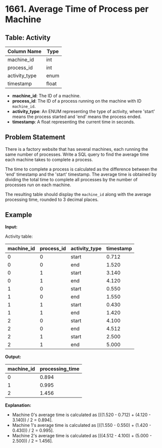 # 1661. Average Time of Process per Machine

## Table: Activity

| Column Name    | Type    |
|----------------|---------|
| machine_id     | int     |
| process_id     | int     |
| activity_type  | enum    |
| timestamp      | float   |

- **machine_id**: The ID of a machine.
- **process_id**: The ID of a process running on the machine with ID `machine_id`.
- **activity_type**: An ENUM representing the type of activity, where 'start' means the process started and 'end' means the process ended.
- **timestamp**: A float representing the current time in seconds.

## Problem Statement

There is a factory website that has several machines, each running the same number of processes. Write a SQL query to find the average time each machine takes to complete a process.

The time to complete a process is calculated as the difference between the 'end' timestamp and the 'start' timestamp. The average time is obtained by dividing the total time to complete all processes by the number of processes run on each machine.

The resulting table should display the `machine_id` along with the average processing time, rounded to 3 decimal places.

## Example

**Input:**

Activity table:

| machine_id | process_id | activity_type | timestamp |
|------------|------------|---------------|-----------|
| 0          | 0          | start         | 0.712     |
| 0          | 0          | end           | 1.520     |
| 0          | 1          | start         | 3.140     |
| 0          | 1          | end           | 4.120     |
| 1          | 0          | start         | 0.550     |
| 1          | 0          | end           | 1.550     |
| 1          | 1          | start         | 0.430     |
| 1          | 1          | end           | 1.420     |
| 2          | 0          | start         | 4.100     |
| 2          | 0          | end           | 4.512     |
| 2          | 1          | start         | 2.500     |
| 2          | 1          | end           | 5.000     |

**Output:**

| machine_id | processing_time |
|------------|-----------------|
| 0          | 0.894           |
| 1          | 0.995           |
| 2          | 1.456           |

**Explanation:**

- Machine 0's average time is calculated as \[((1.520 - 0.712) + (4.120 - 3.140)) / 2 = 0.894\].
- Machine 1's average time is calculated as \[((1.550 - 0.550) + (1.420 - 0.430)) / 2 = 0.995\].
- Machine 2's average time is calculated as \[((4.512 - 4.100) + (5.000 - 2.500)) / 2 = 1.456\].
